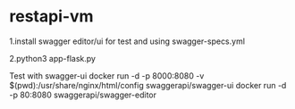 # restapi-vm

1.install swagger editor/ui for test and using swagger-specs.yml

2.python3 app-flask.py

Test with swagger-ui
docker run -d -p 8000:8080 -v $(pwd):/usr/share/nginx/html/config swaggerapi/swagger-ui
docker run -d -p 80:8080 swaggerapi/swagger-editor

